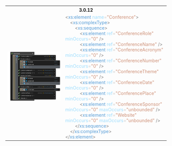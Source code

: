 <table>
    <tr><th colspan="2">3.0.12</th></tr>
    <tr>
        <td><img src=".attachments/Conference/3.0.12.png" /></td>
        <td><div><span style="color: #808080;">&lt;</span><span style="color: #569cd6;">xs:element</span><span style="color: #cccccc;"> </span><span style="color: #9cdcfe;">name</span><span style="color: #cccccc;">=</span><span style="color: #ce9178;">"Conference"</span><span style="color: #808080;">&gt;</span></div><div><span style="color: #cccccc;">&#160; &#160; </span><span style="color: #808080;">&lt;</span><span style="color: #569cd6;">xs:complexType</span><span style="color: #808080;">&gt;</span></div><div><span style="color: #cccccc;">&#160; &#160; &#160; &#160; </span><span style="color: #808080;">&lt;</span><span style="color: #569cd6;">xs:sequence</span><span style="color: #808080;">&gt;</span></div><div><span style="color: #cccccc;">&#160; &#160; &#160; &#160; &#160; &#160; </span><span style="color: #808080;">&lt;</span><span style="color: #569cd6;">xs:element</span><span style="color: #cccccc;"> </span><span style="color: #9cdcfe;">ref</span><span style="color: #cccccc;">=</span><span style="color: #ce9178;">"ConferenceRole"</span><span style="color: #cccccc;"> </span><span style="color: #9cdcfe;">minOccurs</span><span style="color: #cccccc;">=</span><span style="color: #ce9178;">"0"</span><span style="color: #cccccc;"> </span><span style="color: #808080;">/&gt;</span></div><div><span style="color: #cccccc;">&#160; &#160; &#160; &#160; &#160; &#160; </span><span style="color: #808080;">&lt;</span><span style="color: #569cd6;">xs:element</span><span style="color: #cccccc;"> </span><span style="color: #9cdcfe;">ref</span><span style="color: #cccccc;">=</span><span style="color: #ce9178;">"ConferenceName"</span><span style="color: #cccccc;"> </span><span style="color: #808080;">/&gt;</span></div><div><span style="color: #cccccc;">&#160; &#160; &#160; &#160; &#160; &#160; </span><span style="color: #808080;">&lt;</span><span style="color: #569cd6;">xs:element</span><span style="color: #cccccc;"> </span><span style="color: #9cdcfe;">ref</span><span style="color: #cccccc;">=</span><span style="color: #ce9178;">"ConferenceAcronym"</span><span style="color: #cccccc;"> </span><span style="color: #9cdcfe;">minOccurs</span><span style="color: #cccccc;">=</span><span style="color: #ce9178;">"0"</span><span style="color: #cccccc;"> </span><span style="color: #808080;">/&gt;</span></div><div><span style="color: #cccccc;">&#160; &#160; &#160; &#160; &#160; &#160; </span><span style="color: #808080;">&lt;</span><span style="color: #569cd6;">xs:element</span><span style="color: #cccccc;"> </span><span style="color: #9cdcfe;">ref</span><span style="color: #cccccc;">=</span><span style="color: #ce9178;">"ConferenceNumber"</span><span style="color: #cccccc;"> </span><span style="color: #9cdcfe;">minOccurs</span><span style="color: #cccccc;">=</span><span style="color: #ce9178;">"0"</span><span style="color: #cccccc;"> </span><span style="color: #808080;">/&gt;</span></div><div><span style="color: #cccccc;">&#160; &#160; &#160; &#160; &#160; &#160; </span><span style="color: #808080;">&lt;</span><span style="color: #569cd6;">xs:element</span><span style="color: #cccccc;"> </span><span style="color: #9cdcfe;">ref</span><span style="color: #cccccc;">=</span><span style="color: #ce9178;">"ConferenceTheme"</span><span style="color: #cccccc;"> </span><span style="color: #9cdcfe;">minOccurs</span><span style="color: #cccccc;">=</span><span style="color: #ce9178;">"0"</span><span style="color: #cccccc;"> </span><span style="color: #808080;">/&gt;</span></div><div><span style="color: #cccccc;">&#160; &#160; &#160; &#160; &#160; &#160; </span><span style="color: #808080;">&lt;</span><span style="color: #569cd6;">xs:element</span><span style="color: #cccccc;"> </span><span style="color: #9cdcfe;">ref</span><span style="color: #cccccc;">=</span><span style="color: #ce9178;">"ConferenceDate"</span><span style="color: #cccccc;"> </span><span style="color: #9cdcfe;">minOccurs</span><span style="color: #cccccc;">=</span><span style="color: #ce9178;">"0"</span><span style="color: #cccccc;"> </span><span style="color: #808080;">/&gt;</span></div><div><span style="color: #cccccc;">&#160; &#160; &#160; &#160; &#160; &#160; </span><span style="color: #808080;">&lt;</span><span style="color: #569cd6;">xs:element</span><span style="color: #cccccc;"> </span><span style="color: #9cdcfe;">ref</span><span style="color: #cccccc;">=</span><span style="color: #ce9178;">"ConferencePlace"</span><span style="color: #cccccc;"> </span><span style="color: #9cdcfe;">minOccurs</span><span style="color: #cccccc;">=</span><span style="color: #ce9178;">"0"</span><span style="color: #cccccc;"> </span><span style="color: #808080;">/&gt;</span></div><div><span style="color: #cccccc;">&#160; &#160; &#160; &#160; &#160; &#160; </span><span style="color: #808080;">&lt;</span><span style="color: #569cd6;">xs:element</span><span style="color: #cccccc;"> </span><span style="color: #9cdcfe;">ref</span><span style="color: #cccccc;">=</span><span style="color: #ce9178;">"ConferenceSponsor"</span><span style="color: #cccccc;"> </span><span style="color: #9cdcfe;">minOccurs</span><span style="color: #cccccc;">=</span><span style="color: #ce9178;">"0"</span><span style="color: #cccccc;"> </span><span style="color: #9cdcfe;">maxOccurs</span><span style="color: #cccccc;">=</span><span style="color: #ce9178;">"unbounded"</span><span style="color: #cccccc;"> </span><span style="color: #808080;">/&gt;</span></div><div><span style="color: #cccccc;">&#160; &#160; &#160; &#160; &#160; &#160; </span><span style="color: #808080;">&lt;</span><span style="color: #569cd6;">xs:element</span><span style="color: #cccccc;"> </span><span style="color: #9cdcfe;">ref</span><span style="color: #cccccc;">=</span><span style="color: #ce9178;">"Website"</span><span style="color: #cccccc;"> </span><span style="color: #9cdcfe;">minOccurs</span><span style="color: #cccccc;">=</span><span style="color: #ce9178;">"0"</span><span style="color: #cccccc;"> </span><span style="color: #9cdcfe;">maxOccurs</span><span style="color: #cccccc;">=</span><span style="color: #ce9178;">"unbounded"</span><span style="color: #cccccc;"> </span><span style="color: #808080;">/&gt;</span></div><div><span style="color: #cccccc;">&#160; &#160; &#160; &#160; </span><span style="color: #808080;">&lt;/</span><span style="color: #569cd6;">xs:sequence</span><span style="color: #808080;">&gt;</span></div><div><span style="color: #cccccc;">&#160; &#160; </span><span style="color: #808080;">&lt;/</span><span style="color: #569cd6;">xs:complexType</span><span style="color: #808080;">&gt;</span></div><div><span style="color: #808080;">&lt;/</span><span style="color: #569cd6;">xs:element</span><span style="color: #808080;">&gt;</span></div></td>
    </tr>
</table>